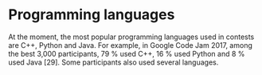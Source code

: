 # Programming languages

At the moment, the most popular programming languages used in contests are C++, Python and Java. For example, in Google Code Jam 2017, among the best 3,000 participants, 79 % used C++, 16 % used Python and 8 % used Java \[29\]. Some participants also used several languages.

